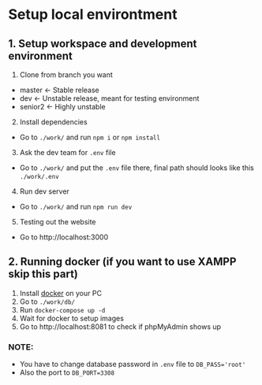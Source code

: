# Setup local environtment
## 1. Setup workspace and development environment
1. Clone from branch you want
- master <- Stable release
- dev <- Unstable release, meant for testing environment
- senior2 <- Highly unstable
2. Install dependencies
- Go to ```./work/``` and run ```npm i``` or ```npm install```
3. Ask the dev team for ```.env``` file
- Go to ```./work/``` and put the ```.env``` file there, final path should looks like this ```./work/.env```
4. Run dev server
- Go to ```./work/``` and run ```npm run dev```
5. Testing out the website
- Go to http://localhost:3000

## 2. Running docker (if you want to use XAMPP skip this part)

1. Install [docker](https://www.docker.com/) on your PC
2. Go to ```./work/db/```
3. Run ```docker-compose up -d```
4. Wait for docker to setup images
5. Go to http://localhost:8081 to check if phpMyAdmin shows up

### NOTE:
- You have to change database password in ```.env``` file to ```DB_PASS='root'```
- Also the port to ```DB_PORT=3308```
